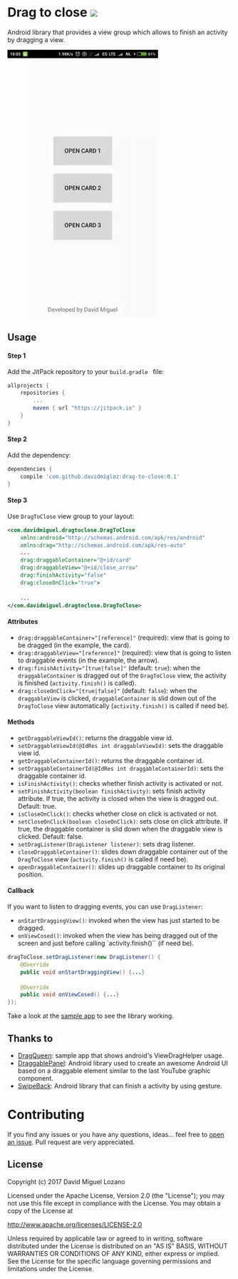 # Drag to close  [![](https://jitpack.io/v/davidmigloz/drag-to-close.svg)](https://jitpack.io/#davidmigloz/drag-to-close)

Android library that provides a view group which allows to finish an activity by dragging a view.

![image](img/screenshot.webp)

## Usage

#### Step 1

Add the JitPack repository to your `build.gradle ` file:

```gradle
allprojects {
	repositories {
		...
		maven { url "https://jitpack.io" }
	}
}
```

#### Step 2

Add the dependency:

```gradle
dependencies {
	compile 'com.github.davidmigloz:drag-to-close:0.1'
}
```

#### Step 3

Use `DragToClose` view group to your layout:

```xml
<com.davidmiguel.dragtoclose.DragToClose
    xmlns:android="http://schemas.android.com/apk/res/android"
    xmlns:drag="http://schemas.android.com/apk/res-auto"
    ...
    drag:draggableContainer="@+id/card"
    drag:draggableView="@+id/close_arrow"
    drag:finishActivity="false"
    drag:closeOnClick="true">

    ...
</com.davidmiguel.dragtoclose.DragToClose>  
```

#### Attributes

- `drag:draggableContainer="[reference]"` (required): view that is going to be dragged (in the example, the card).
- `drag:draggableView="[reference]"` (required): view that is going to listen to draggable events (in the example, the arrow).
- `drag:finishActivity="[true|false]"` (default: `true`): when the `draggableContainer` is dragged out of the `DragToClose` view, the activity is finished (`activity.finish()` is called).
- `drag:closeOnClick="[true|false]"` (default: `false`): when the `draggableView` is clicked, `draggableContainer` is slid down out of the `DragToClose` view automatically (`activity.finish()` is called if need be).

#### Methods

- `getDraggableViewId()`: returns the draggable view id.
- `setDraggableViewId(@IdRes int draggableViewId)`: sets the draggable view id.
- `getDraggableContainerId()`: returns the draggable container id.
- `setDraggableContainerId(@IdRes int draggableContainerId)`: sets the draggable container id.
- `isFinishActivity()`: checks whether finish activity is activated or not.
- `setFinishActivity(boolean finishActivity)`: sets finish activity attribute. If true, the activity is closed when the view is dragged out. Default: true.
- `isCloseOnClick()`: checks whether close on click is activated or not.
- `setCloseOnClick(boolean closeOnClick)`: sets close on click attribute. If true, the draggable container is slid down when the draggable view is clicked. Default: false.
- `setDragListener(DragListener listener)`: sets drag listener.
- `closeDraggableContainer()`: slides down draggable container out of the `DragToClose` view (`activity.finish()` is called if need be).
- `openDraggableContainer()`: slides up draggable container to its original position.

#### Callback

If you want to listen to dragging events, you can use `DragListener`:

- `onStartDraggingView()`: invoked when the view has just started to be dragged.
- `onViewCosed()`: invoked when the view has being dragged out of the screen and just before calling `activity.finish()`` (if need be).

```java
dragToClose.setDragListener(new DragListener() {
    @Override
    public void onStartDraggingView() {...}

    @Override
    public void onViewCosed() {...}
});
```

Take a look at the [sample app](https://github.com/davidmigloz/drag-to-close/tree/master/sample) to see the library working.

## Thanks to

- [DragQueen](https://github.com/fedepaol/dragqueen): sample app that shows android's ViewDragHelper usage.
- [DraggablePanel](https://github.com/pedrovgs/DraggablePanel): Android library used to create an awesome Android UI based on a draggable element similar to the last YouTube graphic component.
- [SwipeBack](https://github.com/liuguangqiang/SwipeBack): Android library that can finish a activity by using gesture.

# Contributing

If you find any issues or you have any questions, ideas... feel free to [open an issue](https://github.com/davidmigloz/drag-to-close/issues/new).
Pull request are very appreciated.

## License

Copyright (c) 2017 David Miguel Lozano

Licensed under the Apache License, Version 2.0 (the "License");
you may not use this file except in compliance with the License.
You may obtain a copy of the License at

http://www.apache.org/licenses/LICENSE-2.0

Unless required by applicable law or agreed to in writing, software
distributed under the License is distributed on an "AS IS" BASIS,
WITHOUT WARRANTIES OR CONDITIONS OF ANY KIND, either express or implied.
See the License for the specific language governing permissions and
limitations under the License.
